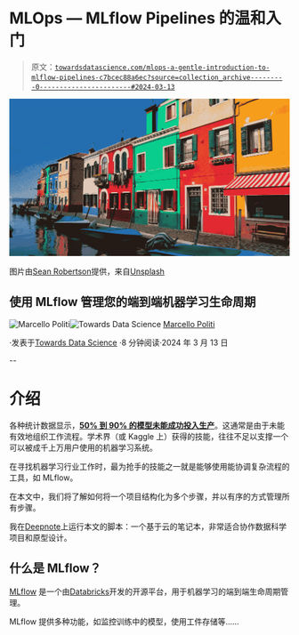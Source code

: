 # MLOps — MLflow Pipelines 的温和入门

> 原文：[`towardsdatascience.com/mlops-a-gentle-introduction-to-mlflow-pipelines-c7bcec88a6ec?source=collection_archive---------0-----------------------#2024-03-13`](https://towardsdatascience.com/mlops-a-gentle-introduction-to-mlflow-pipelines-c7bcec88a6ec?source=collection_archive---------0-----------------------#2024-03-13)

![](img/2a1eb375a43d2db38d0e8e49dd56848a.png)

图片由[Sean Robertson](https://unsplash.com/@knuknuk?utm_source=medium&utm_medium=referral)提供，来自[Unsplash](https://unsplash.com/?utm_source=medium&utm_medium=referral)

## 使用 MLflow 管理您的端到端机器学习生命周期

[](https://medium.com/@marcellopoliti?source=post_page---byline--c7bcec88a6ec--------------------------------)![Marcello Politi](https://medium.com/@marcellopoliti?source=post_page---byline--c7bcec88a6ec--------------------------------)[](https://towardsdatascience.com/?source=post_page---byline--c7bcec88a6ec--------------------------------)![Towards Data Science](https://towardsdatascience.com/?source=post_page---byline--c7bcec88a6ec--------------------------------) [Marcello Politi](https://medium.com/@marcellopoliti?source=post_page---byline--c7bcec88a6ec--------------------------------)

·发表于[Towards Data Science](https://towardsdatascience.com/?source=post_page---byline--c7bcec88a6ec--------------------------------) ·8 分钟阅读·2024 年 3 月 13 日

--

# 介绍

各种统计数据显示，[**50% 到 90% 的模型未能成功投入生产**](https://venturebeat.com/ai/why-do-87-of-data-science-projects-never-make-it-into-production/)。这通常是由于未能有效地组织工作流程。学术界（或 Kaggle 上）获得的技能，往往不足以支撑一个可以被成千上万用户使用的机器学习系统。

在寻找机器学习行业工作时，最为抢手的技能之一就是能够使用能协调复杂流程的工具，如 MLflow。

在本文中，我们将了解如何将一个项目结构化为多个步骤，并以有序的方式管理所有步骤。

我在[Deepnote](https://deepnote.com/)上运行本文的脚本：一个基于云的笔记本，非常适合协作数据科学项目和原型设计。

## 什么是 MLflow？

[MLflow](https://mlflow.org/) 是一个由[Databricks](https://www.databricks.com/)开发的开源平台，用于机器学习的端到端生命周期管理。

MLflow 提供多种功能，如监控训练中的模型，使用工件存储等……
